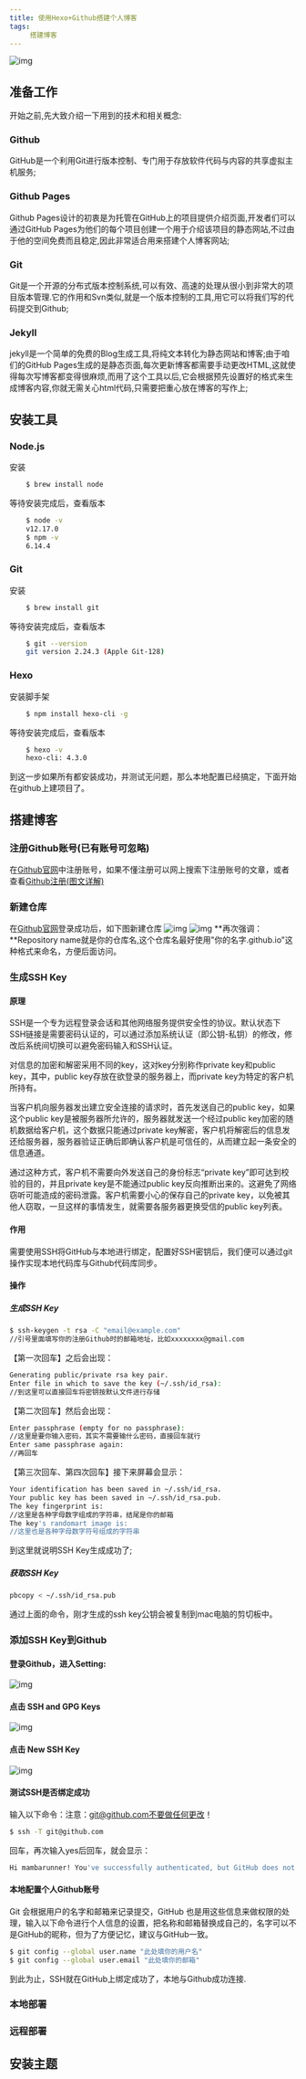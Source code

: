 ```yaml
---
title: 使用Hexo+Github搭建个人博客
tags:
     搭建博客
---
```

![img](/images/220410112400.webp)
## 准备工作
开始之前,先大致介绍一下用到的技术和相关概念:

### Github
GitHub是一个利用Git进行版本控制、专门用于存放软件代码与内容的共享虚拟主机服务;

### Github Pages
Github Pages设计的初衷是为托管在GitHub上的项目提供介绍页面,开发者们可以通过GitHub Pages为他们的每个项目创建一个用于介绍该项目的静态网站,不过由于他的空间免费而且稳定,因此非常适合用来搭建个人博客网站;

### Git
Git是一个开源的分布式版本控制系统,可以有效、高速的处理从很小到非常大的项目版本管理.它的作用和Svn类似,就是一个版本控制的工具,用它可以将我们写的代码提交到Github;

### Jekyll
jekyll是一个简单的免费的Blog生成工具,将纯文本转化为静态网站和博客;由于咱们的GitHub Pages生成的是静态页面,每次更新博客都需要手动更改HTML,这就使得每次写博客都变得很麻烦,而用了这个工具以后,它会根据预先设置好的格式来生成博客内容,你就无需关心html代码,只需要把重心放在博客的写作上;

## 安装工具
### Node.js
安装
``` bash
    $ brew install node
```
等待安装完成后，查看版本
``` bash
    $ node -v
    v12.17.0
    $ npm -v
    6.14.4
```

### Git
安装
``` bash
    $ brew install git
```
等待安装完成后，查看版本
``` bash
    $ git --version
    git version 2.24.3 (Apple Git-128)
```

### Hexo
安装脚手架
``` bash
    $ npm install hexo-cli -g
```
等待安装完成后，查看版本
``` bash
    $ hexo -v
    hexo-cli: 4.3.0
```
到这一步如果所有都安装成功，并测试无问题，那么本地配置已经搞定，下面开始在github上建项目了。

##  搭建博客

### 注册Github账号(已有账号可忽略)
在[Github官网](https://github.com)中注册账号，如果不懂注册可以网上搜索下注册账号的文章，或者查看[Github注册(图文详解)](https://blog.csdn.net/weixin_51674304/article/details/121525251)

### 新建仓库
在[Github官网](https://github.com)登录成功后，如下图新建仓库
![img](/images/220410124403.png)
![img](/images/220410130015.png)
**再次强调：**Repository name就是你的仓库名,这个仓库名最好使用"你的名字.github.io"这种格式来命名，方便后面访问。

### 生成SSH Key
#### 原理
SSH是一个专为远程登录会话和其他网络服务提供安全性的协议。默认状态下SSH链接是需要密码认证的，可以通过添加系统认证（即公钥-私钥）的修改，修改后系统间切换可以避免密码输入和SSH认证。

对信息的加密和解密采用不同的key，这对key分别称作private key和public key，其中，public key存放在欲登录的服务器上，而private key为特定的客户机所持有。

当客户机向服务器发出建立安全连接的请求时，首先发送自己的public key，如果这个public key是被服务器所允许的，服务器就发送一个经过public key加密的随机数据给客户机，这个数据只能通过private key解密，客户机将解密后的信息发还给服务器，服务器验证正确后即确认客户机是可信任的，从而建立起一条安全的信息通道。

通过这种方式，客户机不需要向外发送自己的身份标志“private key”即可达到校验的目的，并且private key是不能通过public key反向推断出来的。这避免了网络窃听可能造成的密码泄露。客户机需要小心的保存自己的private key，以免被其他人窃取，一旦这样的事情发生，就需要各服务器更换受信的public key列表。

#### 作用
需要使用SSH将GitHub与本地进行绑定，配置好SSH密钥后，我们便可以通过git操作实现本地代码库与Github代码库同步。

#### 操作
##### 生成SSH Key
``` bash
$ ssh-keygen -t rsa -C "email@example.com"
//引号里面填写你的注册Github时的邮箱地址，比如xxxxxxxx@gmail.com
```
【第一次回车】之后会出现：
``` bash
Generating public/private rsa key pair.
Enter file in which to save the key (~/.ssh/id_rsa):
//到这里可以直接回车将密钥按默认文件进行存储
```
【第二次回车】然后会出现：
``` bash
Enter passphrase (empty for no passphrase):
//这里是要你输入密码，其实不需要输什么密码，直接回车就行
Enter same passphrase again:
//再回车
```
【第三次回车、第四次回车】接下来屏幕会显示：
``` bash
Your identification has been saved in ~/.ssh/id_rsa.
Your public key has been saved in ~/.ssh/id_rsa.pub.
The key fingerprint is:
//这里是各种字母数字组成的字符串，结尾是你的邮箱
The key's randomart image is:
//这里也是各种字母数字符号组成的字符串
```
到这里就说明SSH Key生成成功了;

##### 获取SSH Key
``` bash
pbcopy < ~/.ssh/id_rsa.pub
```
通过上面的命令，刚才生成的ssh key公钥会被复制到mac电脑的剪切板中。

### 添加SSH Key到Github
#### 登录Github，进入Setting:
![img](/images/220410134523.png)

#### 点击 SSH and GPG Keys
![img](/images/220410134856.png)

#### 点击 New SSH Key
![img](/images/220410135134.png)

#### 测试SSH是否绑定成功
输入以下命令：注意：git@github.com不要做任何更改！
``` bash
$ ssh -T git@github.com
``` 
回车，再次输入yes后回车，就会显示：
``` bash
Hi mambarunner! You've successfully authenticated, but GitHub does not provide shell access.
```

#### 本地配置个人Github账号
Git 会根据用户的名字和邮箱来记录提交，GitHub 也是用这些信息来做权限的处理，输入以下命令进行个人信息的设置，把名称和邮箱替换成自己的，名字可以不是GitHub的昵称，但为了方便记忆，建议与GitHub一致。
``` bash
$ git config --global user.name "此处填你的用户名"
$ git config --global user.email "此处填你的邮箱"
```
到此为止，SSH就在GitHub上绑定成功了，本地与Github成功连接.

### 本地部署

### 远程部署

## 安装主题
